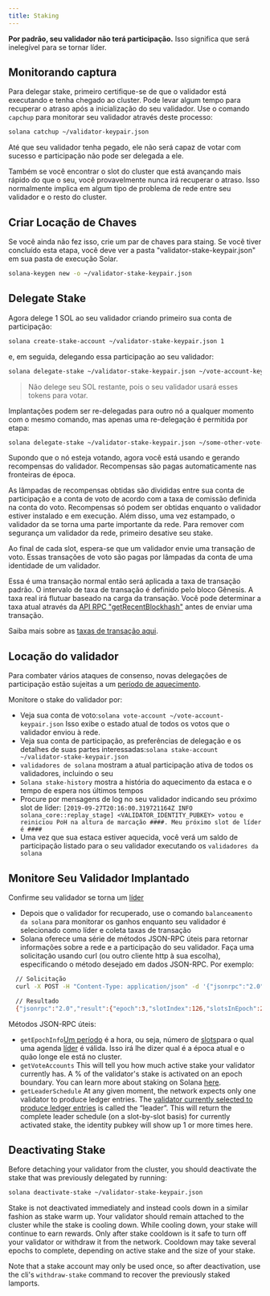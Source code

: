 ```yaml
---
title: Staking
---
```


**Por padrão, seu validador não terá participação.** Isso significa que será inelegível para se tornar líder.

## Monitorando captura

Para delegar stake, primeiro certifique-se de que o validador está executando e tenha chegado ao cluster. Pode levar algum tempo para recuperar o atraso após a inicialização do seu validador. Use o comando `capchup` para monitorar seu validador através deste processo:

```bash
solana catchup ~/validator-keypair.json
```

Até que seu validador tenha pegado, ele não será capaz de votar com sucesso e participação não pode ser delegada a ele.

Também se você encontrar o slot do cluster que está avançando mais rápido do que o seu, você provavelmente nunca irá recuperar o atraso. Isso normalmente implica em algum tipo de problema de rede entre seu validador e o resto do cluster.

## Criar Locação de Chaves

Se você ainda não fez isso, crie um par de chaves para staing. Se você tiver concluído esta etapa, você deve ver a pasta "validator-stake-keypair.json" em sua pasta de execução Solar.

```bash
solana-keygen new -o ~/validator-stake-keypair.json
```

## Delegate Stake

Agora delege 1 SOL ao seu validador criando primeiro sua conta de participação:

```bash
solana create-stake-account ~/validator-stake-keypair.json 1
```

e, em seguida, delegando essa participação ao seu validador:

```bash
solana delegate-stake ~/validator-stake-keypair.json ~/vote-account-keypair.json
```

> Não delege seu SOL restante, pois o seu validador usará esses tokens para votar.

Implantações podem ser re-delegadas para outro nó a qualquer momento com o mesmo comando, mas apenas uma re-delegação é permitida por etapa:

```bash
solana delegate-stake ~/validator-stake-keypair.json ~/some-other-vote-account-keypair.json
```

Supondo que o nó esteja votando, agora você está usando e gerando recompensas do validador. Recompensas são pagas automaticamente nas fronteiras de época.

As lâmpadas de recompensas obtidas são divididas entre sua conta de participação e a conta de voto de acordo com a taxa de comissão definida na conta do voto. Recompensas só podem ser obtidas enquanto o validador estiver instalado e em execução. Além disso, uma vez estampado, o validador da se torna uma parte importante da rede. Para remover com segurança um validador da rede, primeiro desative seu stake.

Ao final de cada slot, espera-se que um validador envie uma transação de voto. Essas transações de voto são pagas por lâmpadas da conta de uma identidade de um validador.

Essa é uma transação normal então será aplicada a taxa de transação padrão. O intervalo de taxa de transação é definido pelo bloco Gênesis. A taxa real irá flutuar baseado na carga da transação. Você pode determinar a taxa atual através da [API RPC "getRecentBlockhash"](developing/clients/jsonrpc-api.md#getrecentblockhash) antes de enviar uma transação.

Saiba mais sobre as [taxas de transação aqui](../implemented-proposals/transaction-fees.md).

## Locação do validador

Para combater vários ataques de consenso, novas delegações de participação estão sujeitas a um [período de aquecimento](/staking/stake-accounts#delegation-warmup-and-cooldown).

Monitore o stake do validador por:

- Veja sua conta de voto:`solana vote-account ~/vote-account-keypair.json` Isso exibe o estado atual de todos os votos que o validador enviou à rede.
- Veja sua conta de participação, as preferências de delegação e os detalhes de suas partes interessadas:`solana stake-account ~/validator-stake-keypair.json`
- `validadores de solana` mostram a atual participação ativa de todos os validadores, incluindo o seu
- `Solana stake-history` mostra a história do aquecimento da estaca e o tempo de espera nos últimos tempos
- Procure por mensagens de log no seu validador indicando seu próximo slot de líder: `[2019-09-27T20:16:00.319721164Z INFO solana_core::replay_stage] <VALIDATOR_IDENTITY_PUBKEY> votou e reiniciou PoH na altura de marcação ####. Meu próximo slot de líder é ####`
- Uma vez que sua estaca estiver aquecida, você verá um saldo de participação listado para o seu validador executando os `validadores da solana`

## Monitore Seu Validador Implantado

Confirme seu validador se torna um [líder](../terminology.md#leader)

- Depois que o validador for recuperado, use o comando `balanceamento da solana` para monitorar os ganhos enquanto seu validador é selecionado como líder e coleta taxas de transação
- Solana oferece uma série de métodos JSON-RPC úteis para retornar informações sobre a rede e a participação do seu validador. Faça uma solicitação usando curl \(ou outro cliente http à sua escolha\), especificando o método desejado em dados JSON-RPC. Por exemplo:

```bash
  // Solicitação
  curl -X POST -H "Content-Type: application/json" -d '{"jsonrpc":"2.0","id":1, "method":"getEpochInfo"}' http://localhost:8899

  // Resultado
  {"jsonrpc":"2.0","result":{"epoch":3,"slotIndex":126,"slotsInEpoch":256},"id":1}
```

Métodos JSON-RPC úteis:

- `getEpochInfo`[Um período](../terminology.md#epoch) é a hora, ou seja, número de [slots](../terminology.md#slot)para o qual uma agenda [líder](../terminology.md#leader-schedule) é válida. Isso irá lhe dizer qual é a época atual e o quão longe ele está no cluster.
- `getVoteAccounts` This will tell you how much active stake your validator currently has. A % of the validator's stake is activated on an epoch boundary. You can learn more about staking on Solana [here](../cluster/stake-delegation-and-rewards.md).
- `getLeaderSchedule` At any given moment, the network expects only one validator to produce ledger entries. The [validator currently selected to produce ledger entries](../cluster/leader-rotation.md#leader-rotation) is called the “leader”. This will return the complete leader schedule \(on a slot-by-slot basis\) for currently activated stake, the identity pubkey will show up 1 or more times here.

## Deactivating Stake

Before detaching your validator from the cluster, you should deactivate the stake that was previously delegated by running:

```bash
solana deactivate-stake ~/validator-stake-keypair.json
```

Stake is not deactivated immediately and instead cools down in a similar fashion as stake warm up. Your validator should remain attached to the cluster while the stake is cooling down. While cooling down, your stake will continue to earn rewards. Only after stake cooldown is it safe to turn off your validator or withdraw it from the network. Cooldown may take several epochs to complete, depending on active stake and the size of your stake.

Note that a stake account may only be used once, so after deactivation, use the cli's `withdraw-stake` command to recover the previously staked lamports.
